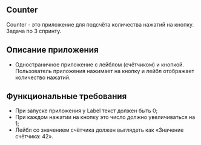 ## **Counter**

Counter - это приложение для подсчёта количества нажатий на кнопку. Задача по 3 спринту.

## **Описание приложения**

- Одностраничное приложение с лейблом (счётчиком) и кнопкой. Пользователь приложения нажимает на кнопку и лейбл отображает количество нажатий.

## **Функциональные требования**

- При запуске приложения у Label текст должен быть 0; 
- При каждом нажатии на кнопку это число должно увеличиваться на 1;
- Лейбл со значением счётчика должен выглядеть как «Значение счётчика: 42».
